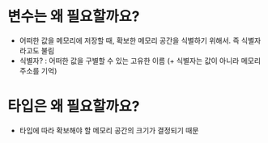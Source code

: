 # 변수는 왜 필요할까요?
- 어떠한 값을 메모리에 저장할 때, 확보한 메모리 공간을 식별하기 위해서. 즉 식별자라고도 불림
- 식별자? : 어떠한 값을 구별할 수 있는 고유한 이름 (+ 식별자는 값이 아니라 메모리 주소를 기억)

# 타입은 왜 필요할까요?
- 타입에 따라 확보해야 할 메모리 공간의 크기가 결정되기 때문
